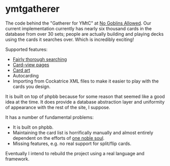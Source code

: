 # ymtgatherer

The code behind the "Gatherer for YMtC" at [No Goblins Allowed](http://forum.nogoblinsallowed.com).  Our current implementation currently has nearly six thousand cards in the database from over 30 sets; people are actually building and playing decks using the cards it searches over.  Which is incredibly exciting!

Supported features: 
- [Fairly thorough searching](http://forum.nogoblinsallowed.com/card_search.php)
- [Card-view pages](http://forum.nogoblinsallowed.com/view_card.php?name=Goblin+Rocketeers)
- [Card art](http://forum.nogoblinsallowed.com/view_card.php?name=Beryl%2C+Guardian+of+Flame)
- Autocarding
- Importing from Cockatrice XML files to make it easier to play with the cards you design.

It is built on top of phpbb because for some reason that seemed like a good idea at the time. It does provide a database abstraction layer and uniformity of appearance with the rest of the site, I suppose.

It has a number of fundamental problems:
- It is built on phpbb.
- Maintaining the card list is horrifically manually and almost entirely dependent on the efforts of [one noble soul](http://forum.nogoblinsallowed.com/viewtopic.php?f=15&t=4837).
- Missing features, e.g. no real support for split/flip cards.

Eventually I intend to rebuild the project using a real language and framework.
